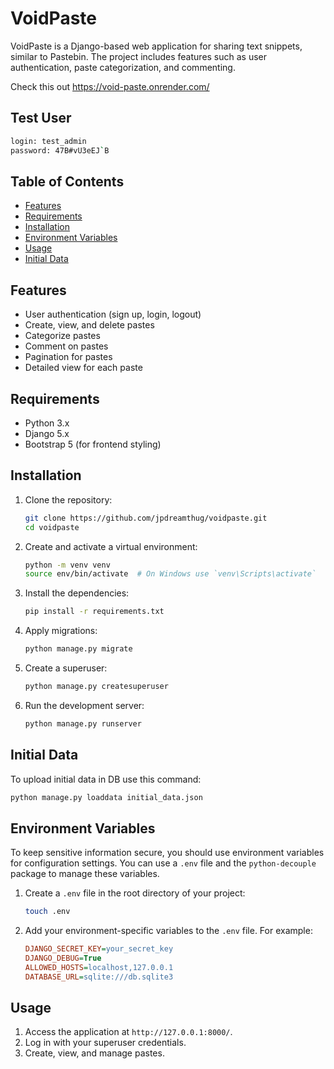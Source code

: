 # VoidPaste

VoidPaste is a Django-based web application for sharing text snippets, similar to Pastebin. The project includes features such as user authentication, paste categorization, and commenting.

Check this out https://void-paste.onrender.com/

## Test User
   ```sh
   login: test_admin
   password: 47B#vU3eEJ`B
   ```


## Table of Contents

- [Features](#features)
- [Requirements](#requirements)
- [Installation](#installation)
- [Environment Variables](#environment-variables)
- [Usage](#usage)
- [Initial Data](#initial-data)


## Features

- User authentication (sign up, login, logout)
- Create, view, and delete pastes
- Categorize pastes
- Comment on pastes
- Pagination for pastes
- Detailed view for each paste

## Requirements

- Python 3.x
- Django 5.x
- Bootstrap 5 (for frontend styling)

## Installation

1. Clone the repository:
    ```sh
    git clone https://github.com/jpdreamthug/voidpaste.git
    cd voidpaste
    ```

2. Create and activate a virtual environment:
    ```sh
    python -m venv venv
    source env/bin/activate  # On Windows use `venv\Scripts\activate`
    ```

3. Install the dependencies:
    ```sh
    pip install -r requirements.txt
    ```

4. Apply migrations:
    ```sh
    python manage.py migrate
    ```

5. Create a superuser:
    ```sh
    python manage.py createsuperuser
    ```

6. Run the development server:
    ```sh
    python manage.py runserver
    ```

## Initial Data

   To upload initial data in DB use this command:

   ```sh
   python manage.py loaddata initial_data.json
   ```

## Environment Variables

To keep sensitive information secure, you should use environment variables for configuration settings. You can use a `.env` file and the `python-decouple` package to manage these variables.


1. Create a `.env` file in the root directory of your project:
    ```sh
    touch .env
    ```

2. Add your environment-specific variables to the `.env` file. For example:
    ```ini
    DJANGO_SECRET_KEY=your_secret_key
    DJANGO_DEBUG=True
    ALLOWED_HOSTS=localhost,127.0.0.1
    DATABASE_URL=sqlite:///db.sqlite3
    ```

## Usage

1. Access the application at `http://127.0.0.1:8000/`.
2. Log in with your superuser credentials.
3. Create, view, and manage pastes.
